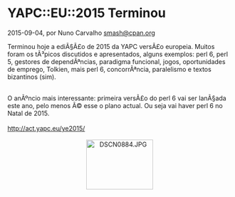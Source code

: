 
# YAPC::EU::2015 Terminou

 2015-09-04, por Nuno Carvalho <smash@cpan.org>

Terminou hoje a ediÃ§Ã£o de 2015 da YAPC versÃ£o europeia. Muitos foram os tÃ³picos discutidos e apresentados, alguns exemplos: perl 6, perl 5, gestores de dependÃªncias, paradigma funcional, jogos, oportunidades de emprego, Tolkien, mais perl 6, concorrÃªncia, paralelismo e textos bizantinos (sim).<div><br /></div><div>O anÃºncio mais interessante: primeira versÃ£o do perl 6 vai ser lanÃ§ada este ano, pelo menos Ã© esse o plano actual. Ou seja vai haver perl 6 no Natal de 2015.</div><div><br /></div><div><a href="http://act.yapc.eu/ye2015/">http://act.yapc.eu/ye2015/</a></div><div><br /></div><div><a href="http://perl.pt/DSCN0884.JPG"><img alt="DSCN0884.JPG" src="http://perl.pt/assets_c/2015/09/DSCN0884-thumb-150x112-52.jpg" class="mt-image-center" style="text-align: center; display: block; margin: 0 auto 20px;" height="112" width="150" /></a></div><div><br /></div>
